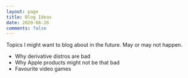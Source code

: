 ```yaml
---
layout: page
title: Blog Ideas
date: 2020-06-26
comments: false
---
```


Topics I might want to blog about in the future. May or may not happen.

* Why derivative distros are bad
* Why Apple products might not be that bad
* Favourite video games
